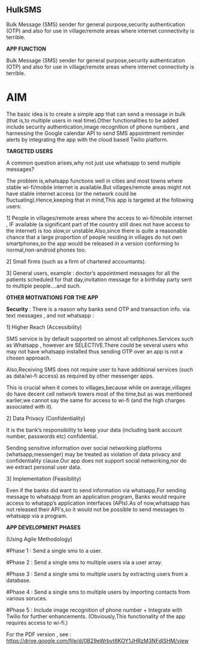 ## HulkSMS
Bulk Message (SMS) sender for general purpose,security authentication (OTP) and also for use in village/remote areas where internet connectivity is terrible.

**APP FUNCTION**

Bulk Message (SMS) sender for general purpose,security authentication (OTP) and also for use
in village/remote areas where internet connectivity is terrible.

# AIM

The basic idea is to create a simple app that can send a message in bulk (that is,to multiple
users in real time).Other functionalities to be added include security authentication,image
recognition of phone numbers , and harnessing the Google calendar API to send SMS
appointment reminder alerts by integrating the app with the cloud based Twilio platform.

**TARGETED USERS**

A common question arises,why not just use whatsapp to send multiple messages?

The problem is,whatsapp functions well in cities and most towns where stable wi-fi/mobile
internet is available.But villages/remote areas might not have stable internet access (or the
network could be fluctuating).Hence,keeping that in mind,This app is targeted at the following
users:

1] People in villages/remote areas where the access to wi-fi/mobile internet , IF available (a
significant part of the country still does not have access to the internet) is too slow,or
unstable.Also,since there is quite a reasonable chance that a large proportion of people residing
in villages do not own smartphones,so the app would be released in a version conforming to
normal,non-android phones too.

2] Small firms (such as a firm of chartered accountants).

3] General users, example : doctor’s appointment messages for all the patients scheduled for
that day,invitation message for a birthday party sent to multiple people....and such.

**OTHER MOTIVATIONS FOR THE APP**

**Security** :
There is a reason why banks send OTP and transaction info. via text messages , and not
whatsapp :

1] Higher Reach (Accessibility)

SMS service is by default supported on almost all cellphones.Services such as Whatsapp ,
however are SELECTIVE.There could be several users who may not have whatsapp installed
thus sending OTP over an app is not a chosen approach.

Also,Receiving SMS does not require user to have additional services (such as data/wi-fi access)
as required by other messenger apps.

This is crucial when it comes to villages,because while on average,villages do have decent cell
network towers most of the time,but as was mentioned earlier,we cannot say the same for
access to wi-fi (and the high charges associated with it).

2] Data Privacy (Confidentiality)

It is the bank’s responsibility to keep your data (including bank account number, passwords etc)
confidential.

Sending sensitive information over social networking platforms (whatsapp,messenger) may be
treated as violation of data privacy and confidentiality clause.Our app does not support social
networking,nor do we extract personal user data.

3] Implementation (Feasibility)

Even if the banks did want to send information via whatsapp,For sending message to whatsapp
from an application program,
Banks would require access to whatapp’s application interfaces (APIs).As of now,whatsapp has
not released their API's,so it would not be possible to send messages to whatsapp via a
program.

**APP DEVELOPMENT PHASES**

(Using Agile Methodology)

#Phase 1 : Send a single sms to a user.

#Phase 2 : Send a single sms to multiple users via a user array.

#Phase 3 : Send a single sms to multiple users by extracting users from a database.

#Phase 4 : Send a single sms to multiple users by importing contacts from various soruces.

#Phase 5 : Include image recognition of phone number + Integrate with Twilio for further
enhancements. (Obviously,This functionality of the app requires access to wi-fi.)

For the PDF version , see : https://drive.google.com/file/d/0B29eWrbvt6KOY1JHRzM3NFdISHM/view
